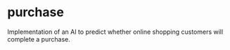# purchase
 Implementation of an AI to predict whether online shopping customers will complete a purchase.
